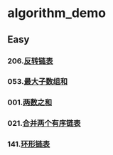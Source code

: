 # algorithm_demo
## Easy
### 206.[反转链表](https://leetcode-cn.com/problems/reverse-linked-list/) 
### 053.[最大子数组和](https://leetcode-cn.com/problems/maximum-subarray/) 
### 001.[两数之和](https://leetcode-cn.com/problems/two-sum/) 
### 021.[合并两个有序链表](https://leetcode-cn.com/problems/merge-two-sorted-lists/)
### 141.[环形链表](https://leetcode-cn.com/problems/linked-list-cycle/)
